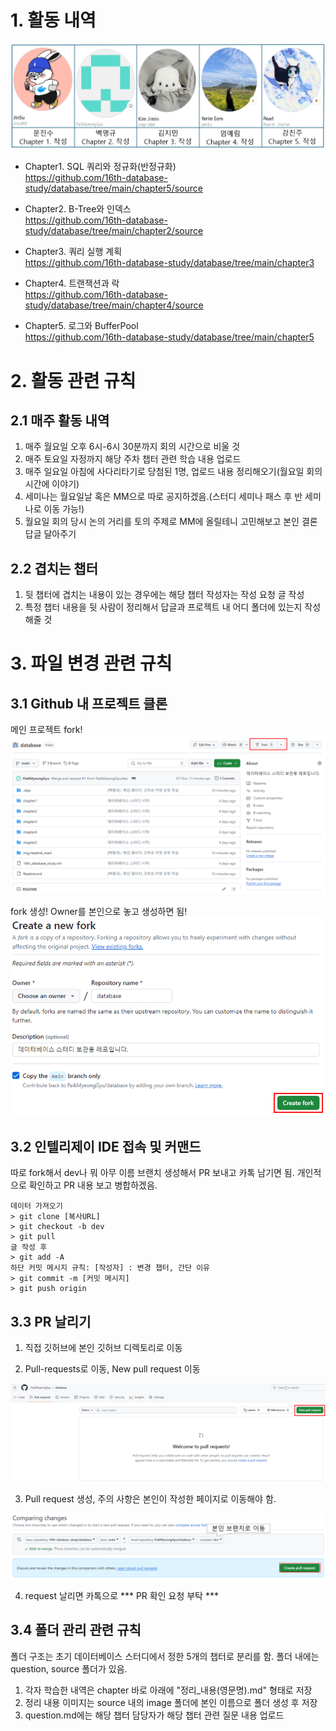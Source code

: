 # 1. 활동 내역

![img.png](img/readme_main/action.png)

- Chapter1. SQL 쿼리와 정규화(반정규화)<br>
  https://github.com/16th-database-study/database/tree/main/chapter5/source


- Chapter2. B-Tree와 인덱스<br>
  https://github.com/16th-database-study/database/tree/main/chapter2/source


- Chapter3. 쿼리 실행 계획<br>
  https://github.com/16th-database-study/database/tree/main/chapter3


- Chapter4. 트랜잭션과 락<br>
  https://github.com/16th-database-study/database/tree/main/chapter4/source


- Chapter5. 로그와 BufferPool<br>
  https://github.com/16th-database-study/database/tree/main/chapter5

# 2. 활동 관련 규칙
## 2.1 매주 활동 내역
1. 매주 월요일 오후 6시-6시 30분까지 회의 시간으로 비울 것
2. 매주 토요일 자정까지 해당 주차 챕터 관련 학습 내용 업로드
3. 매주 일요일 아침에 사다리타기로 당첨된 1명, 업로드 내용 정리해오기(월요일 회의 시간에 이야기)
4. 세미나는 월요일날 혹은 MM으로 따로 공지하겠음.(스터디 세미나 패스 후 반 세미나로 이동 가능!)
5. 월요일 회의 당시 논의 거리를 토의 주제로 MM에 올릴테니 고민해보고 본인 결론 답글 달아주기

## 2.2 겹치는 챕터
1. 뒷 챕터에 겹치는 내용이 있는 경우에는 해당 챕터 작성자는 작성 요청 글 작성
2. 특정 챕터 내용을 뒷 사람이 정리해서 답글과 프로젝트 내 어디 폴더에 있는지 작성해줄 것

# 3. 파일 변경 관련 규칙
## 3.1 Github 내 프로젝트 클론

메인 프로젝트 fork!
![img.png](img/readme_main/clone_image.png)

fork 생성! Owner를 본인으로 놓고 생성하면 됨!
![img.png](img/readme_main/fork_image.png)

## 3.2 인텔리제이 IDE 접속 및 커맨드

따로 fork해서 dev나 뭐 아무 이름 브랜치 생성해서 PR 보내고 카톡 남기면 됨. 개인적으로 확인하고 PR 내용 보고 병합하겠음.
```shell
데이터 가져오기
> git clone [복사URL]
> git checkout -b dev
> git pull
글 작성 후
> git add -A
하단 커밋 메시지 규칙: [작성자] : 변경 챕터, 간단 이유
> git commit -m [커밋 메시지]
> git push origin
```

## 3.3 PR 날리기

1. 직접 깃허브에 본인 깃허브 디렉토리로 이동

2. Pull-requests로 이동, New pull request 이동

![img.png](img/readme_main/pull_request_image.png)

3. Pull request 생성, 주의 사항은 본인이 작성한 페이지로 이동해야 함.

![img_1.png](img/readme_main/pull_request.png)

4. request 날리면 카톡으로 *** PR 확인 요청 부탁 ***

## 3.4 폴더 관리 관련 규칙
폴더 구조는 초기 데이터베이스 스터디에서 정한 5개의 챕터로 분리를 함. 
폴더 내에는 question, source 폴더가 있음.

1. 각자 학습한 내역은 chapter 바로 아래에 "정리_내용(영문명).md" 형태로 저장
2. 정리 내용 이미지는 source 내의 image 폴더에 본인 이름으로 폴더 생성 후 저장
3. question.md에는 해당 챕터 담당자가 해당 챕터 관련 질문 내용 업로드